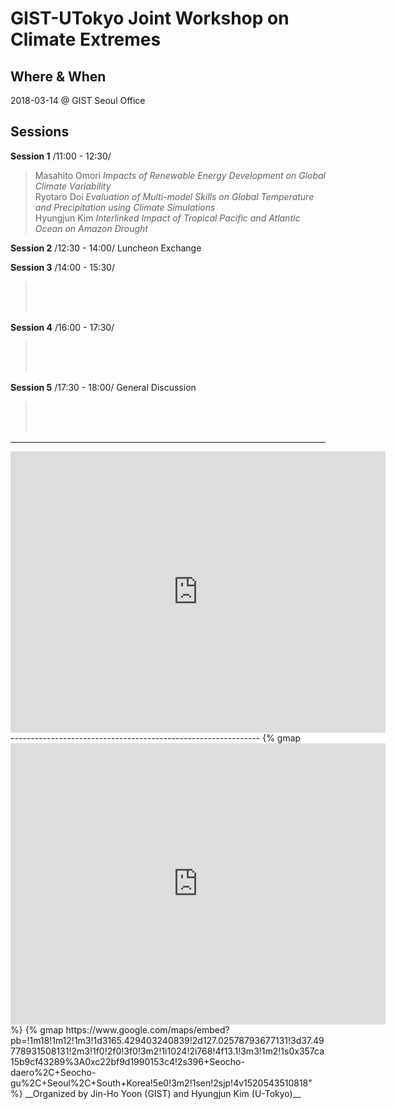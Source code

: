 # GIST-UTokyo Joint Workshop on Climate Extremes

## Where & When 	
2018-03-14 @ GIST Seoul Office

## Sessions 

**Session 1** /11:00 - 12:30/

  > Masahito Omori      _Impacts of Renewable Energy Development on Global Climate Variability_<br />
  > Ryotaro Doi 	_Evaluation of Multi-model Skills on Global Temperature and Precipitation using Climate Simulations_<br />
  > Hyungjun Kim 	_Interlinked Impact of Tropical Pacific and Atlantic Ocean on Amazon Drought_

**Session 2** /12:30 - 14:00/	Luncheon Exchange

**Session 3** /14:00 - 15:30/
  > <br />
  > <br />
  > <br />

**Session 4** /16:00 - 17:30/	
  > <br />
  > <br />
  > <br />

**Session 5** /17:30 - 18:00/	General Discussion
  > <br />
  > <br />
  > <br />

--------------------------------------------------------------
<iframe src="https://www.google.com/maps/embed?pb=!1m18!1m12!1m3!1d3165.429403240839!2d127.02578793677131!3d37.49778931508131!2m3!1f0!2f0!3f0!3m2!1i1024!2i768!4f13.1!3m3!1m2!1s0x357ca15b9cf43289%3A0xc22bf9d1990153c4!2s396+Seocho-daero%2C+Seocho-gu%2C+Seoul%2C+South+Korea!5e0!3m2!1sen!2sjp!4v1520543510818" width="600" height="450" frameborder="0" style="border:0" allowfullscreen></iframe>
--------------------------------------------------------------
{% gmap <iframe src="https://www.google.com/maps/embed?pb=!1m18!1m12!1m3!1d3165.429403240839!2d127.02578793677131!3d37.49778931508131!2m3!1f0!2f0!3f0!3m2!1i1024!2i768!4f13.1!3m3!1m2!1s0x357ca15b9cf43289%3A0xc22bf9d1990153c4!2s396+Seocho-daero%2C+Seocho-gu%2C+Seoul%2C+South+Korea!5e0!3m2!1sen!2sjp!4v1520543510818" width="600" height="450" frameborder="0" style="border:0" allowfullscreen></iframe> %}
{% gmap https://www.google.com/maps/embed?pb=!1m18!1m12!1m3!1d3165.429403240839!2d127.02578793677131!3d37.49778931508131!2m3!1f0!2f0!3f0!3m2!1i1024!2i768!4f13.1!3m3!1m2!1s0x357ca15b9cf43289%3A0xc22bf9d1990153c4!2s396+Seocho-daero%2C+Seocho-gu%2C+Seoul%2C+South+Korea!5e0!3m2!1sen!2sjp!4v1520543510818" %}
__Organized by Jin-Ho Yoon (GIST) and Hyungjun Kim (U-Tokyo)__
<!--stackedit_data:
eyJoaXN0b3J5IjpbLTg5NzExNzI5XX0=
-->
